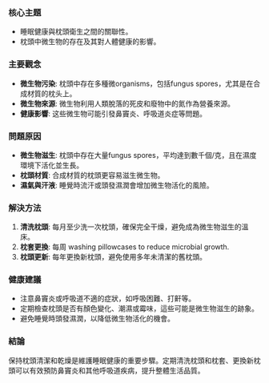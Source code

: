### 核心主題
- 睡眠健康與枕頭衛生之間的關聯性。
- 枕頭中微生物的存在及其對人體健康的影響。

### 主要觀念
- **微生物污染**: 枕頭中存在多種微organisms，包括fungus spores，尤其是在合成材質的枕头上。
- **微生物來源**: 微生物利用人類脫落的死皮和廢物中的氮作為營養來源。
- **健康影響**: 这些微生物可能引發鼻竇炎、呼吸道炎症等問題。

### 問題原因
- **微生物滋生**: 枕頭中存在大量fungus spores，平均達到數千個/克，且在濕度環境下活化並生長。
- **枕頭材質**: 合成材質的枕頭更容易滋生微生物。
- **濕氣與汗液**: 睡覺時流汗或頭發濕潤會增加微生物活化的風險。

### 解決方法
1. **清洗枕頭**: 每月至少洗一次枕頭，確保完全干燥，避免成為微生物滋生的溫床。
2. **枕套更換**: 每周 washing pillowcases to reduce microbial growth.
3. **枕頭更新**: 每年更換新枕頭，避免使用多年未清潔的舊枕頭。

### 健康建議
- 注意鼻竇炎或呼吸道不適的症狀，如呼吸困難、打鼾等。
- 定期檢查枕頭是否有顏色變化、潮濕或霉味，這些可能是微生物滋生的跡象。
- 避免睡覺時頭發濕潤，以降低微生物活化的機會。

### 結論
保持枕頭清潔和乾燥是維護睡眠健康的重要步驟。定期清洗枕頭和枕套、更換新枕頭可以有效預防鼻竇炎和其他呼吸道疾病，提升整體生活品質。